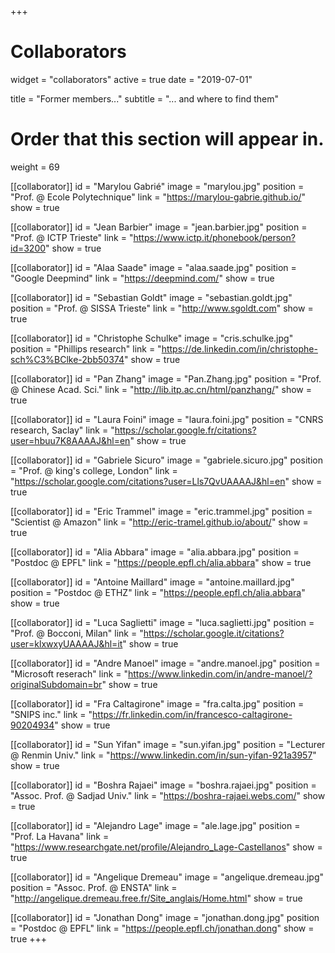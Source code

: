 +++
# Collaborators
widget = "collaborators"
active = true
date = "2019-07-01"

title = "Former members..."
subtitle = "... and where to find them"

# Order that this section will appear in.
weight = 69

[[collaborator]]
	id = "Marylou Gabrié"
	image = "marylou.jpg"
	position = "Prof. @ Ecole Polytechnique"
	link = "https://marylou-gabrie.github.io/"
	show = true
	
[[collaborator]]
	id = "Jean Barbier"
	image = "jean.barbier.jpg"
	position = "Prof. @ ICTP Trieste"
	link = "https://www.ictp.it/phonebook/person?id=3200"
	show = true

[[collaborator]]
	id = "Alaa Saade"
	image = "alaa.saade.jpg"
	position = "Google Deepmind"
	link = "https://deepmind.com/"
	show = true

[[collaborator]]
	id = "Sebastian Goldt"
	image = "sebastian.goldt.jpg"
	position = "Prof. @ SISSA Trieste"
	link = "http://www.sgoldt.com"
	show = true

[[collaborator]]
	id = "Christophe Schulke"
	image = "cris.schulke.jpg"
	position = "Phillips research"
	link = "https://de.linkedin.com/in/christophe-sch%C3%BClke-2bb50374"
	show = true

[[collaborator]]
	id = "Pan Zhang"
	image = "Pan.Zhang.jpg"
	position = "Prof. @ Chinese Acad. Sci."
	link = "http://lib.itp.ac.cn/html/panzhang/"
	show = true

[[collaborator]]
        id = "Laura Foini"
        image = "laura.foini.jpg"
        position = "CNRS research, Saclay"
        link = "https://scholar.google.fr/citations?user=hbuu7K8AAAAJ&hl=en"
        show = true

[[collaborator]]
        id = "Gabriele Sicuro"
        image = "gabriele.sicuro.jpg"
        position = "Prof. @ king's college, London"
        link = "https://scholar.google.com/citations?user=Lls7QvUAAAAJ&hl=en"
        show = true

[[collaborator]]
	id = "Eric Trammel"
        image = "eric.trammel.jpg"
	position = "Scientist @ Amazon"
	link = "http://eric-tramel.github.io/about/"
	show = true

[[collaborator]]
        id = "Alia Abbara"
        image = "alia.abbara.jpg"
        position = "Postdoc @ EPFL"
        link = "https://people.epfl.ch/alia.abbara"
        show = true

[[collaborator]]
        id = "Antoine Maillard"
        image = "antoine.maillard.jpg"
        position = "Postdoc @ ETHZ"
        link = "https://people.epfl.ch/alia.abbara"
        show = true

[[collaborator]]
        id = "Luca Saglietti"
        image = "luca.saglietti.jpg"
        position = "Prof. @ Bocconi, Milan" 
        link = "https://scholar.google.it/citations?user=klxwxyUAAAAJ&hl=it"
        show = true


[[collaborator]]
	id = "Andre Manoel"
    image = "andre.manoel.jpg"
	position = "Microsoft reserach"
	link = "https://www.linkedin.com/in/andre-manoel/?originalSubdomain=br"
	show = true

[[collaborator]]
	id = "Fra Caltagirone"
        image = "fra.calta.jpg"
	position = "SNIPS inc."
	link = "https://fr.linkedin.com/in/francesco-caltagirone-90204934"
	show = true


[[collaborator]]
        id = "Sun Yifan"
        image = "sun.yifan.jpg"
        position =  "Lecturer @ Renmin Univ."
        link = "https://www.linkedin.com/in/sun-yifan-921a3957"
        show = true

[[collaborator]]
        id = "Boshra Rajaei"
        image = "boshra.rajaei.jpg"
        position =  "Assoc. Prof. @ Sadjad Univ."
        link = "https://boshra-rajaei.webs.com/"
        show = true
	
[[collaborator]]
	id = "Alejandro Lage"
	image = "ale.lage.jpg"
	position =  "Prof. La Havana"
        link = "https://www.researchgate.net/profile/Alejandro_Lage-Castellanos"
	show = true

[[collaborator]]
	id = "Angelique Dremeau"
    image = "angelique.dremeau.jpg"
	position = "Assoc. Prof. @ ENSTA"
	link = "http://angelique.dremeau.free.fr/Site_anglais/Home.html"
	show = true


[[collaborator]]
        id = "Jonathan Dong"
        image = "jonathan.dong.jpg"
        position = "Postdoc @ EPFL"
        link = "https://people.epfl.ch/jonathan.dong"
        show = true
+++
